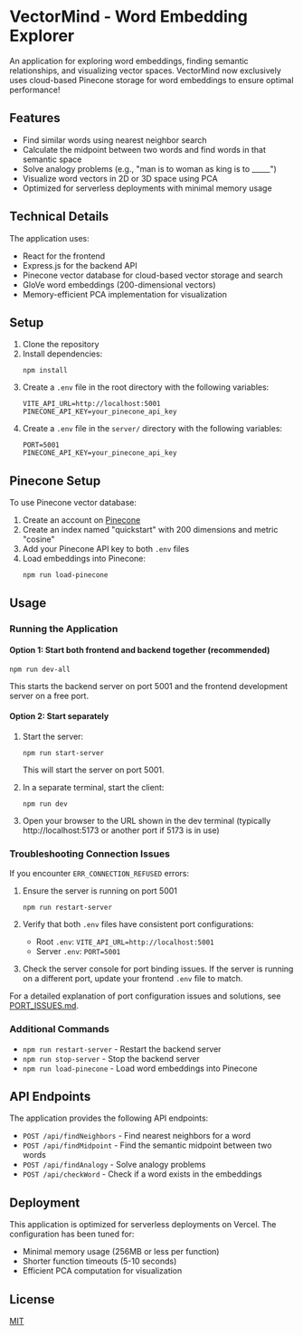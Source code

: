 # VectorMind - Word Embedding Explorer

An application for exploring word embeddings, finding semantic relationships, and visualizing vector spaces. VectorMind now exclusively uses cloud-based Pinecone storage for word embeddings to ensure optimal performance!

## Features

- Find similar words using nearest neighbor search
- Calculate the midpoint between two words and find words in that semantic space
- Solve analogy problems (e.g., "man is to woman as king is to _____")
- Visualize word vectors in 2D or 3D space using PCA
- Optimized for serverless deployments with minimal memory usage

## Technical Details

The application uses:
- React for the frontend
- Express.js for the backend API
- Pinecone vector database for cloud-based vector storage and search
- GloVe word embeddings (200-dimensional vectors)
- Memory-efficient PCA implementation for visualization

## Setup

1. Clone the repository
2. Install dependencies:
   ```
   npm install
   ```
3. Create a `.env` file in the root directory with the following variables:
   ```
   VITE_API_URL=http://localhost:5001
   PINECONE_API_KEY=your_pinecone_api_key
   ```
4. Create a `.env` file in the `server/` directory with the following variables:
   ```
   PORT=5001
   PINECONE_API_KEY=your_pinecone_api_key
   ```

## Pinecone Setup

To use Pinecone vector database:

1. Create an account on [Pinecone](https://www.pinecone.io/)
2. Create an index named "quickstart" with 200 dimensions and metric "cosine"
3. Add your Pinecone API key to both `.env` files
4. Load embeddings into Pinecone:
   ```
   npm run load-pinecone
   ```

## Usage

### Running the Application

#### Option 1: Start both frontend and backend together (recommended)
```
npm run dev-all
```
This starts the backend server on port 5001 and the frontend development server on a free port.

#### Option 2: Start separately
1. Start the server:
   ```
   npm run start-server
   ```
   This will start the server on port 5001.

2. In a separate terminal, start the client:
   ```
   npm run dev
   ```

3. Open your browser to the URL shown in the dev terminal (typically http://localhost:5173 or another port if 5173 is in use)

### Troubleshooting Connection Issues

If you encounter `ERR_CONNECTION_REFUSED` errors:

1. Ensure the server is running on port 5001
   ```
   npm run restart-server
   ```

2. Verify that both `.env` files have consistent port configurations:
   - Root `.env`: `VITE_API_URL=http://localhost:5001`
   - Server `.env`: `PORT=5001`

3. Check the server console for port binding issues. If the server is running on a different port, update your frontend `.env` file to match.

For a detailed explanation of port configuration issues and solutions, see [PORT_ISSUES.md](docs/PORT_ISSUES.md).

### Additional Commands

- `npm run restart-server` - Restart the backend server
- `npm run stop-server` - Stop the backend server
- `npm run load-pinecone` - Load word embeddings into Pinecone

## API Endpoints

The application provides the following API endpoints:

- `POST /api/findNeighbors` - Find nearest neighbors for a word
- `POST /api/findMidpoint` - Find the semantic midpoint between two words
- `POST /api/findAnalogy` - Solve analogy problems
- `POST /api/checkWord` - Check if a word exists in the embeddings

## Deployment

This application is optimized for serverless deployments on Vercel. The configuration has been tuned for:
- Minimal memory usage (256MB or less per function)
- Shorter function timeouts (5-10 seconds)
- Efficient PCA computation for visualization

## License

[MIT](LICENSE)
